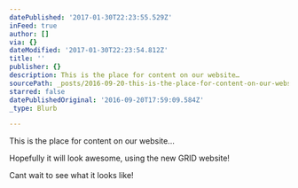 ```yaml
---
datePublished: '2017-01-30T22:23:55.529Z'
inFeed: true
author: []
via: {}
dateModified: '2017-01-30T22:23:54.812Z'
title: ''
publisher: {}
description: This is the place for content on our website…
sourcePath: _posts/2016-09-20-this-is-the-place-for-content-on-our-website.md
starred: false
datePublishedOriginal: '2016-09-20T17:59:09.584Z'
_type: Blurb

---
```

This is the place for content on our website...

Hopefully it will look awesome, using the new GRID website!

Cant wait to see what it looks like!